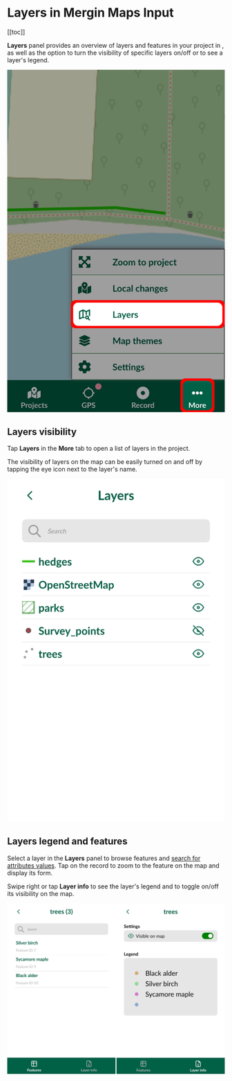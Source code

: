 # Layers in Mergin Maps Input
<SinceBadge type="App" version="1.9.0" />
[[toc]]

**Layers** panel provides an overview of layers and features in your <MainPlatformNameLink /> project in <MobileAppName />, as well as the option to turn the visibility of specific layers on/off or to see a layer's legend.

![input layers](./input-layers.png)

## Layers visibility

Tap **Layers** in the **More** tab to open a list of layers in the project.

The visibility of layers on the map can be easily turned on and off by tapping the eye icon next to the layer's name.

![input layers](./input-layers-view.png)

## Layers legend and features
Select a layer in the **Layers** panel to browse features and [search for attributes values](../../gis/search_data/#searching-for-values-in-mergin-maps-input). Tap on the record to zoom to the feature on the map and display its form.

Swipe right or tap **Layer info** to see the layer's legend and to toggle on/off its visibility on the map.

![input browse](./input-features-legend.png)
